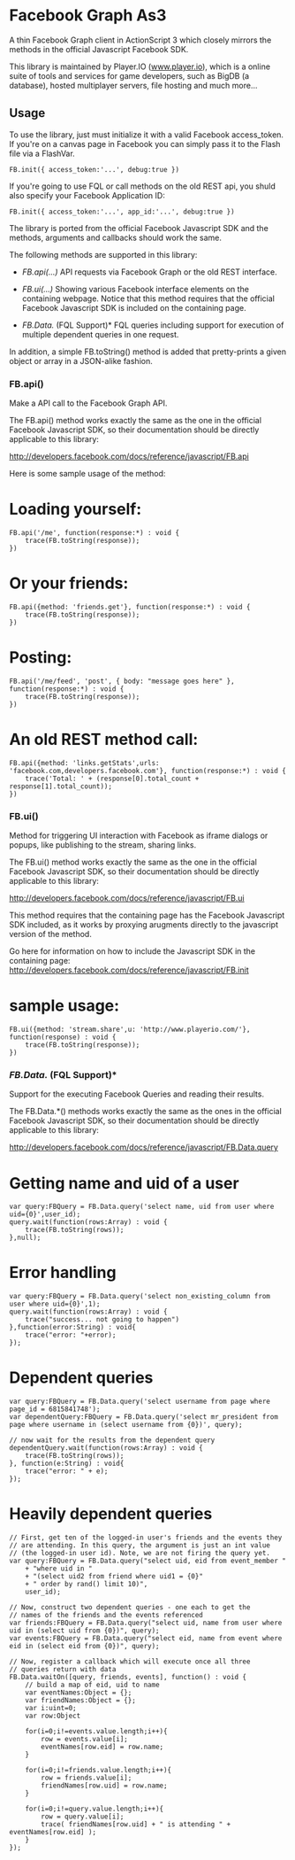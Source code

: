 Facebook Graph As3
==================
A thin Facebook Graph client in ActionScript 3 which closely 
mirrors the methods in the official Javascript Facebook SDK.

This library is maintained by Player.IO (www.player.io),
which is a online suite of tools and services for game 
developers, such as BigDB (a database), hosted multiplayer
servers, file hosting and much more... 

Usage
-----
To use the library, just must initialize it with a valid
Facebook access_token. If you're on a canvas page in 
Facebook you can simply pass it to the Flash file via
a FlashVar.

	FB.init({ access_token:'...', debug:true })
	
If you're going to use FQL or call methods on the old REST 
api, you shuld also specify your Facebook Application ID:

	FB.init({ access_token:'...', app_id:'...', debug:true })
	
The library is ported from the official Facebook Javascript
SDK and the methods, arguments and callbacks should work
the same.

The following methods are supported in this library:

- *FB.api(...)* 
  API requests via Facebook Graph or the old REST interface.
 
- *FB.ui(...)*
  Showing various Facebook interface elements on the containing
  webpage. Notice that this method requires that the official
  Facebook Javascript SDK is included on the containing page. 	
  
- *FB.Data.* (FQL Support)*
  FQL queries including support for execution of multiple
  dependent queries in one request.
  
In addition, a simple FB.toString() method is added that
pretty-prints a given object or array in a JSON-alike
fashion.
	
### FB.api()
Make a API call to the Facebook Graph API.

The FB.api() method works exactly the same as the one in the
official Facebook Javascript SDK, so their documentation should
be directly applicable to this library:

http://developers.facebook.com/docs/reference/javascript/FB.api

Here is some sample usage of the method:

# Loading yourself:

	FB.api('/me', function(response:*) : void {
		trace(FB.toString(response));
	})
	
# Or your friends:

	FB.api({method: 'friends.get'}, function(response:*) : void {
		trace(FB.toString(response));
	})

# Posting:

	FB.api('/me/feed', 'post', { body: "message goes here" }, function(response:*) : void {
		trace(FB.toString(response));
	})
	
# An old REST method call:

	FB.api({method: 'links.getStats',urls: 'facebook.com,developers.facebook.com'},	function(response:*) : void {
		trace('Total: ' + (response[0].total_count + response[1].total_count));
	})
	
### FB.ui()
Method for triggering UI interaction with Facebook as iframe dialogs 
or popups, like publishing to the stream, sharing links.

The FB.ui() method works exactly the same as the one in the
official Facebook Javascript SDK, so their documentation should
be directly applicable to this library:

http://developers.facebook.com/docs/reference/javascript/FB.ui

This method requires that the containing page has the Facebook 
Javascript SDK included, as it works by proxying arugments directly
to the javascript version of the method.

Go here for information on how to include the Javascript SDK 
in the containing page:
http://developers.facebook.com/docs/reference/javascript/FB.init

# sample usage:
  
	FB.ui({method: 'stream.share',u: 'http://www.playerio.com/'}, function(response) : void { 
		trace(FB.toString(response)); 
	})
	
### *FB.Data.* (FQL Support)*
Support for the executing Facebook Queries and reading their
results.

The FB.Data.*() methods works exactly the same as the ones in the
official Facebook Javascript SDK, so their documentation should
be directly applicable to this library:

http://developers.facebook.com/docs/reference/javascript/FB.Data.query

# Getting name and uid of a user

	var query:FBQuery = FB.Data.query('select name, uid from user where uid={0}',user_id);
	query.wait(function(rows:Array) : void {
		trace(FB.toString(rows)); 
	},null);
	
# Error handling

	var query:FBQuery = FB.Data.query('select non_existing_column from user where uid={0}',1);
	query.wait(function(rows:Array) : void {
		trace("success... not going to happen")		
	},function(error:String) : void{
		trace("error: "+error);
	});
	
# Dependent queries

	var query:FBQuery = FB.Data.query('select username from page where page_id = 6815841748');
	var dependentQuery:FBQuery = FB.Data.query('select mr_president from page where username in (select username from {0})', query);
	
	// now wait for the results from the dependent query
	dependentQuery.wait(function(rows:Array) : void {
		trace(FB.toString(rows));
	}, function(e:String) : void{
		trace("error: " + e);
	});
	
# Heavily dependent queries

	// First, get ten of the logged-in user's friends and the events they
	// are attending. In this query, the argument is just an int value
	// (the logged-in user id). Note, we are not firing the query yet.
	var query:FBQuery = FB.Data.query("select uid, eid from event_member "
		+ "where uid in "
		+ "(select uid2 from friend where uid1 = {0}"
		+ " order by rand() limit 10)",
		user_id);
	
	// Now, construct two dependent queries - one each to get the
	// names of the friends and the events referenced
	var friends:FBQuery = FB.Data.query("select uid, name from user where uid in (select uid from {0})", query);
	var events:FBQuery = FB.Data.query("select eid, name from event where eid in (select eid from {0})", query);
	
	// Now, register a callback which will execute once all three
	// queries return with data
	FB.Data.waitOn([query, friends, events], function() : void {
		// build a map of eid, uid to name
		var eventNames:Object = {};
		var friendNames:Object = {};
		var i:uint=0;
		var row:Object
		
		for(i=0;i!=events.value.length;i++){
			row = events.value[i];
			eventNames[row.eid] = row.name;
		}
		
		for(i=0;i!=friends.value.length;i++){
			row = friends.value[i];
			friendNames[row.uid] = row.name;
		}
		   
		for(i=0;i!=query.value.length;i++){
			row = query.value[i];
			trace( friendNames[row.uid] + " is attending " + eventNames[row.eid] );
		}
	});
